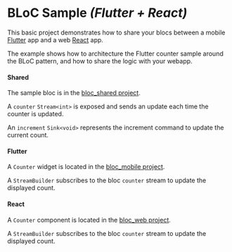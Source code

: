 # BLoC Sample *(Flutter + React)*

This basic project demonstrates how to share your blocs between a mobile [Flutter](https://flutter.io) app and a web [React](https://github.com/cleandart/react-dart) app.

The example shows how to architecture the Flutter counter sample around the BLoC pattern, and how to share the logic with your webapp.

#### Shared

The sample bloc is in the [bloc_shared project](bloc_shared/lib/counter.dart).

A `counter` `Stream<int>` is exposed and sends an update each time the counter is updated.

An `increment` `Sink<void>` represents the increment command to update the current count.

#### Flutter

A `Counter` widget is located in the [bloc_mobile project](bloc_mobile/lib/counter.dart).

A `StreamBuilder` subscribes to the bloc `counter` stream to update the displayed count.

#### React

A `Counter` component is located in the [bloc_web project](bloc_web/web/counter.dart).

A `StreamBuilder` subscribes to the bloc `counter` stream to update the displayed count.